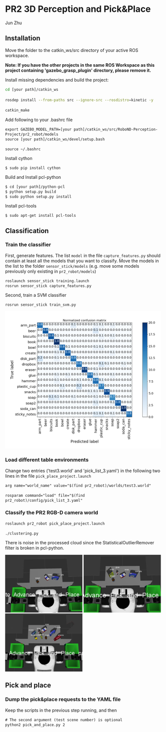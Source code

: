 # PR2 3D Perception and Pick&Place
Jun Zhu


## Installation

Move the folder to the catkin_ws/src directory of your active ROS workspace.

**Note: If you have the other projects in the same ROS Workspace as this project containing 'gazebo_grasp_plugin' directory, please remove it.** 

Install missing dependencies and build the project:

```sh
cd [your path]/catkin_ws

rosdep install --from-paths src --ignore-src --rosdistro=kinetic -y

catkin_make
```

Add following to your .bashrc file

```
export GAZEBO_MODEL_PATH=[your path]/catkin_ws/src/RoboND-Perception-Project/pr2_robot/models
source [your path]/catkin_ws/devel/setup.bash

source ~/.bashrc
```

Install cython
```
$ sudo pip install cython
```

Build and Install pcl-python

```
$ cd [your path]/python-pcl
$ python setup.py build
$ sudo python setup.py install
```

Install pcl-tools
```
$ sudo apt-get install pcl-tools
```

## Classification

### Train the classifier

First, generate features. The list `model` in the file `capture_features.py` should contain at least all the models that you want to classify. Move the models in the list to the folder `sensor_stick/models` (e.g. move some models previously only existing in `pr2_robot/models`)
 
```
roslaunch sensor_stick training.launch
rosrun sensor_stick capture_features.py
```

Second, train a SVM classifier

```
rosrun sensor_stick train_svm.py
```

<img src="misc/confusion_matrix.png" width="800">


### Load different table environments
Change two entries ('test3.world' and 'pick_list_3.yaml') in the following two lines in the file `pick_place_project.launch`
```
arg name="world_name" value="$(find pr2_robot)/worlds/test3.world" 
    
rosparam command="load" file="$(find pr2_robot)/config/pick_list_3.yaml"
```

### Classify the PR2 RGB-D camera world

```
roslaunch pr2_robot pick_place_project.launch

./clustering.py
```
There is noise in the processed cloud since the StatisticalOutlierRemover filter is broken in pcl-python.

<img src="misc/pick_list_1.png" width="250"/> <img src="misc/pick_list_2.png" width="250"/> <img src="misc/pick_list_3.png" width="250"/>

## Pick and place

### Dump the pick&place requests to the YAML file

Keep the scripts in the previous step running, and then 

```
# The second argument (test scene number) is optional
python2 pick_and_place.py 2
```
